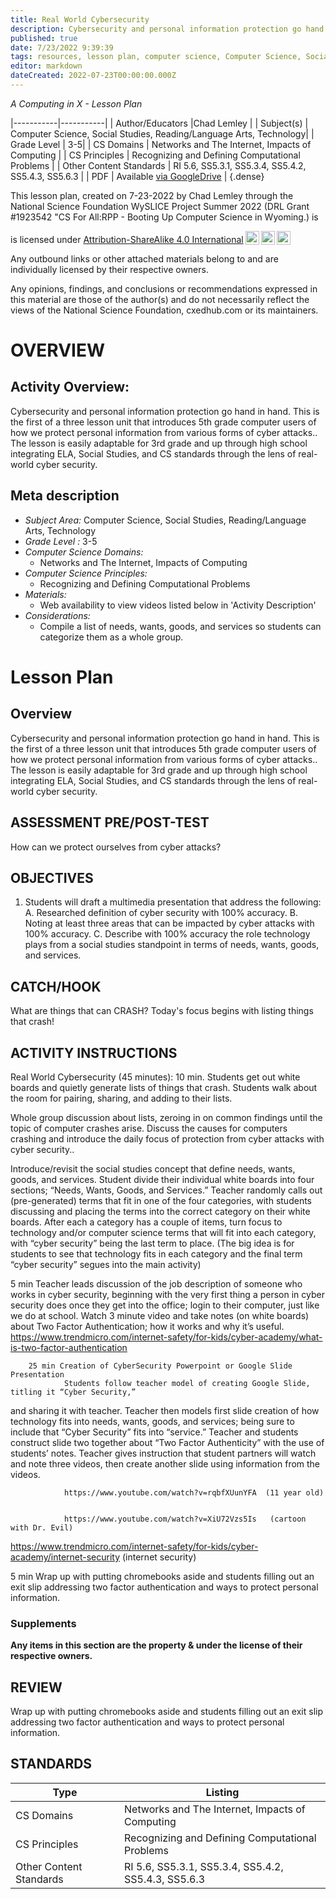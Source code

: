 ```yaml
---
title: Real World Cybersecurity
description: Cybersecurity and personal information protection go hand in hand. This is the first of a three lesson unit that introduces 5th grade computer users of how we protect personal information from various forms of cyber attacks.. The lesson is easily adaptable for 3rd grade and up through high school integrating ELA, Social Studies, and CS standards through the lens of real-world cyber security.
published: true
date: 7/23/2022 9:39:39
tags: resources, lesson plan, computer science, Computer Science, Social Studies, Reading/Language Arts, Technology 
editor: markdown
dateCreated: 2022-07-23T00:00:00.000Z
---
```

*A Computing in X - Lesson Plan*

|-----------|-----------|
| Author/Educators |Chad Lemley |
| Subject(s) | Computer Science, Social Studies, Reading/Language Arts, Technology|
| Grade Level | 3-5|
| CS Domains | Networks and The Internet, Impacts of Computing |
| CS Principles | Recognizing and Defining Computational Problems |
| Other Content Standards | RI 5.6,  SS5.3.1,  SS5.3.4,  SS5.4.2,  SS5.4.3,  SS5.6.3 | 
| PDF | Available [via GoogleDrive]() |
{.dense}






This lesson plan, created on 7-23-2022 by Chad Lemley through the National Science Foundation WySLICE Project Summer 2022 (DRL Grant #1923542 "CS For All:RPP - Booting Up Computer Science in Wyoming.) is  <p xmlns:cc="http://creativecommons.org/ns#" >  is licensed under <a href="http://creativecommons.org/licenses/by-sa/4.0/?ref=chooser-v1" target="_blank" rel="license noopener noreferrer" style="display:inline-block;">Attribution-ShareAlike 4.0 International<img style="height:22px!important;margin-left:3px;vertical-align:text-bottom;" src="https://mirrors.creativecommons.org/presskit/icons/cc.svg?ref=chooser-v1"><img style="height:22px!important;margin-left:3px;vertical-align:text-bottom;" src="https://mirrors.creativecommons.org/presskit/icons/by.svg?ref=chooser-v1"><img style="height:22px!important;margin-left:3px;vertical-align:text-bottom;" src="https://mirrors.creativecommons.org/presskit/icons/sa.svg?ref=chooser-v1"></a></p>


Any outbound links or other attached materials belong to and are individually licensed by their respective owners. 


Any opinions, findings, and conclusions or recommendations expressed in this material are those of the author(s) and do not necessarily reflect the views of the National Science Foundation, cxedhub.com or its maintainers.


# OVERVIEW
## Activity Overview:  
Cybersecurity and personal information protection go hand in hand. This is the first of a three lesson unit that introduces 5th grade computer users of how we protect personal information from various forms of cyber attacks.. The lesson is easily adaptable for 3rd grade and up through high school integrating ELA, Social Studies, and CS standards through the lens of real-world cyber security.
## Meta description
+ *Subject Area:* Computer Science, Social Studies, Reading/Language Arts, Technology 
+ *Grade Level :* 3-5 
+ *Computer Science Domains:*
   + Networks and The Internet, Impacts of Computing
+ *Computer Science Principles:*
   + Recognizing and Defining Computational Problems
+ *Materials:* 
   + Web availability to view videos listed below in 'Activity Description'
+ *Considerations:*
   + Compile a list of needs, wants, goods, and services so students can categorize them as a whole group.


# Lesson Plan
## Overview
Cybersecurity and personal information protection go hand in hand. This is the first of a three lesson unit that introduces 5th grade computer users of how we protect personal information from various forms of cyber attacks.. The lesson is easily adaptable for 3rd grade and up through high school integrating ELA, Social Studies, and CS standards through the lens of real-world cyber security.
## ASSESSMENT PRE/POST-TEST
How can we protect ourselves from cyber attacks?
## OBJECTIVES
1.  Students will draft a multimedia presentation that address the following:
        A.  Researched definition of cyber security with 100% accuracy.
        B.  Noting at least three areas that can be impacted by cyber attacks with 100% 
             accuracy.
        C. Describe with 100% accuracy the role technology plays from a social studies 
            standpoint in terms of needs, wants, goods, and services.


## CATCH/HOOK
What are things that can CRASH?  Today's focus begins with listing things that crash!


## ACTIVITY INSTRUCTIONS
Real World Cybersecurity (45 minutes):
        10 min.  Students get out white boards and quietly generate lists of things that crash.
                Students walk about the room for pairing, sharing, and adding to their lists.


Whole group discussion about lists, zeroing in on common findings until 
the topic of computer crashes arise.  Discuss the causes for computers crashing 
and introduce the daily focus of protection from cyber attacks with cyber security..


Introduce/revisit the social studies concept that define needs, wants, goods, and 
services.  Student divide their individual white boards into four sections;  “Needs, 
Wants, Goods, and Services.”  Teacher randomly calls out (pre-generated) terms 
that fit in one of the four categories, with students discussing and placing the 
terms into the correct category on their white boards.   After each a category has 
a couple of items, turn focus to technology and/or computer science terms that 
will fit into each category, with “cyber security” being the last term to place.  (The 
big idea is for students to see that technology fits in each category and the final term “cyber security” segues into the main activity) 


5 min  Teacher leads discussion of the job description of someone who works in cyber 
security, beginning with the very first thing a person in cyber security does once 
they get into the office; login to their computer, just like we do at school. Watch 3 minute video and take notes (on white boards) about Two Factor Authentication; how it works and why it’s useful.  https://www.trendmicro.com/internet-safety/for-kids/cyber-academy/what-is-two-factor-authentication


        25 min Creation of CyberSecurity Powerpoint or Google Slide Presentation
                Students follow teacher model of creating Google Slide, titling it “Cyber Security,” 
and sharing it with teacher.  Teacher then models first slide creation of how technology fits into needs, wants, goods, and services; being sure to include that “Cyber Security” fits into “service.”  Teacher and students construct slide two together about “Two Factor Authenticity” with the use of students’ notes.  Teacher gives instruction that student partners will watch and note three videos, then create another slide using information from the videos.




                https://www.youtube.com/watch?v=rqbfXUunYFA  (11 year old)


                https://www.youtube.com/watch?v=XiU72Vzs5Is   (cartoon with Dr. Evil)


https://www.trendmicro.com/internet-safety/for-kids/cyber-academy/internet-security   (internet security)




5 min Wrap up with putting chromebooks aside and students filling out an exit slip addressing two factor authentication and ways to protect personal information.


### Supplements
**Any items in this section are the property & under the license of their respective owners.**






## REVIEW
Wrap up with putting chromebooks aside and students filling out an exit slip addressing two factor authentication and ways to protect personal information.
## STANDARDS        
| Type | Listing | 
|-----------|-----------|
| CS Domains  | Networks and The Internet, Impacts of Computing|
| CS Principles   | Recognizing and Defining Computational Problems|
| Other Content Standards | RI 5.6,  SS5.3.1,  SS5.3.4,  SS5.4.2,  SS5.4.3,  SS5.6.3  |